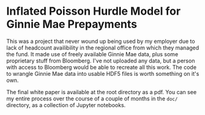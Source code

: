 # Inflated Poisson Hurdle Model for Ginnie Mae Prepayments

This was a project that never wound up being used by my employer due to lack of headcount availibility in the regional office from which they managed the fund. It made use of freely available Ginnie Mae data, plus some proprietary stuff from Bloomberg. I've not uploaded any data, but a person with access to Bloomberg would be able to recreate all this work. The code to wrangle Ginnie Mae data into usable HDF5 files is worth something on it's own.

The final white paper is available at the root directory as a pdf. You can see my entire process over the course of a couple of months in the `doc/` directory, as a collection of Jupyter notebooks.

